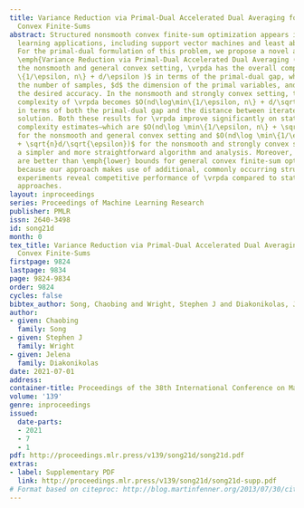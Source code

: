```yaml
---
title: Variance Reduction via Primal-Dual Accelerated Dual Averaging for Nonsmooth
  Convex Finite-Sums
abstract: Structured nonsmooth convex finite-sum optimization appears in many machine
  learning applications, including support vector machines and least absolute deviation.
  For the primal-dual formulation of this problem, we propose a novel algorithm called
  \emph{Variance Reduction via Primal-Dual Accelerated Dual Averaging (\vrpda)}. In
  the nonsmooth and general convex setting, \vrpda has the overall complexity $O(nd\log\min
  \{1/\epsilon, n\} + d/\epsilon )$ in terms of the primal-dual gap, where $n$ denotes
  the number of samples, $d$ the dimension of the primal variables, and $\epsilon$
  the desired accuracy. In the nonsmooth and strongly convex setting, the overall
  complexity of \vrpda becomes $O(nd\log\min\{1/\epsilon, n\} + d/\sqrt{\epsilon})$
  in terms of both the primal-dual gap and the distance between iterate and optimal
  solution. Both these results for \vrpda improve significantly on state-of-the-art
  complexity estimates—which are $O(nd\log \min\{1/\epsilon, n\} + \sqrt{n}d/\epsilon)$
  for the nonsmooth and general convex setting and $O(nd\log \min\{1/\epsilon, n\}
  + \sqrt{n}d/\sqrt{\epsilon})$ for the nonsmooth and strongly convex setting—with
  a simpler and more straightforward algorithm and analysis. Moreover, both complexities
  are better than \emph{lower} bounds for general convex finite-sum optimization,
  because our approach makes use of additional, commonly occurring structure. Numerical
  experiments reveal competitive performance of \vrpda compared to state-of-the-art
  approaches.
layout: inproceedings
series: Proceedings of Machine Learning Research
publisher: PMLR
issn: 2640-3498
id: song21d
month: 0
tex_title: Variance Reduction via Primal-Dual Accelerated Dual Averaging for Nonsmooth
  Convex Finite-Sums
firstpage: 9824
lastpage: 9834
page: 9824-9834
order: 9824
cycles: false
bibtex_author: Song, Chaobing and Wright, Stephen J and Diakonikolas, Jelena
author:
- given: Chaobing
  family: Song
- given: Stephen J
  family: Wright
- given: Jelena
  family: Diakonikolas
date: 2021-07-01
address:
container-title: Proceedings of the 38th International Conference on Machine Learning
volume: '139'
genre: inproceedings
issued:
  date-parts:
  - 2021
  - 7
  - 1
pdf: http://proceedings.mlr.press/v139/song21d/song21d.pdf
extras:
- label: Supplementary PDF
  link: http://proceedings.mlr.press/v139/song21d/song21d-supp.pdf
# Format based on citeproc: http://blog.martinfenner.org/2013/07/30/citeproc-yaml-for-bibliographies/
---
```

